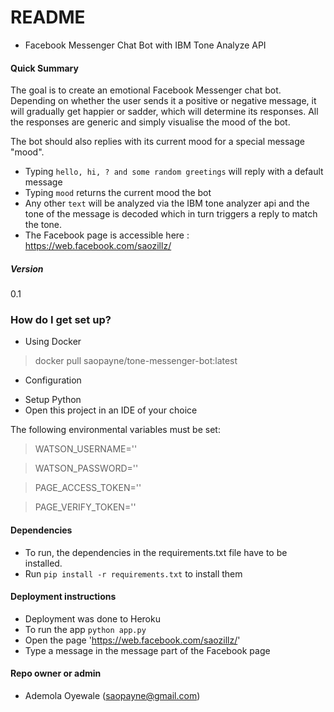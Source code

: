 # README #

* Facebook Messenger Chat Bot with IBM Tone Analyze API

#### Quick Summary

The goal is to create an emotional Facebook Messenger chat bot.
Depending on whether the user sends it a positive or negative message, it will gradually get happier or sadder, which will determine its responses.
All the responses are generic and simply visualise the mood of the bot.

The bot should also replies with its current mood for a special message "mood".

- Typing `hello, hi, ? and some random greetings` will reply with a default message
- Typing `mood` returns the current mood the bot
- Any other `text` will be analyzed via the IBM tone analyzer api and the tone of the message is decoded which in turn triggers a reply to match the tone.
- The Facebook page is accessible here : https://web.facebook.com/saozillz/

##### Version
0.1

### How do I get set up? ###

* Using Docker

> docker pull saopayne/tone-messenger-bot:latest

* Configuration

- Setup Python
- Open this project in an IDE of your choice

The following environmental variables must be set:
> WATSON_USERNAME=''

> WATSON_PASSWORD=''

> PAGE_ACCESS_TOKEN=''

> PAGE_VERIFY_TOKEN=''

#### Dependencies
- To run, the dependencies in the requirements.txt file have to be installed.
- Run `pip install -r requirements.txt` to install them

#### Deployment instructions
- Deployment was done to Heroku
- To run the app `python app.py`
- Open the page 'https://web.facebook.com/saozillz/'
- Type a message in the message part of the Facebook page

#### Repo owner or admin
- Ademola Oyewale (saopayne@gmail.com)
